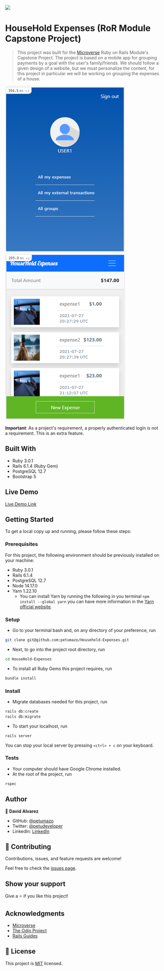 ![](https://img.shields.io/badge/Microverse-blueviolet)

# HouseHold Expenses (RoR Module Capstone Project)

> This project was built for the [Microverse](https://www.microverse.org/) Ruby on Rails Module's Capstone Project. The project is based on a mobile app for grouping payments by a goal with the user's family/friends. We should follow a given design of a website, but we must personalize the content, for this project in particular we will be working on grouping the expenses of a house.

![screenshot](./docs/screenshot1.png)
![screenshot](./docs/screenshot2.png)

**Important**: As a project's requirement, a properly authenticated login is not a requirement. This is an extra feature.

## Built With

- Ruby 3.0.1
- Rails 6.1.4 (Ruby Gem)
- PostgreSQL 12.7
- Bootstrap 5

## Live Demo

[Live Demo Link](https://gentle-oasis-88251.herokuapp.com/)

## Getting Started

To get a local copy up and running, please follow these steps:

### Prerequisites

For this project, the following environment should be previously installed on your machine:

- Ruby 3.0.1
- Rails 6.1.4
- PostgreSQL 12.7
- Node 14.17.0
- Yarn 1.22.10 
  - You can install Yarn by running the following in you terminal  ```npm install --global yarn``` you can have more information in the [Yarn official website](https://classic.yarnpkg.com/en/docs/install#windows-stable).

### Setup

- Go to your terminal bash and, on any directory of your preference, run

```sh
git clone git@github.com:petumazo/Household-Expenses.git
```

- Next, to go into the project root directory, run

```sh
cd HouseHold-Expenses
```

- To install all Ruby Gems this project requires, run

```sh
bundle install
```

### Install

- Migrate databases needed for this project, run

```sh
rails db:create
rails db:migrate
```

- To start your localhost, run

```sh
rails server
```

You can stop your local server by pressing `<ctrl> + c` on your keyboard.

### Tests

- Your computer should have Google Chrome installed.
- At the root of the project, run

```sh
rspec
```

## Author

👤 **David Alvarez**

- GitHub: [@petumazo](https://github.com/petumazo)
- Twitter: [@petudeveloper](https://twitter.com/petudeveloper)
- LinkedIn: [LinkedIn](https://www.linkedin.com/in/david-alvarez-mazzo-777712143/)


## 🤝 Contributing

Contributions, issues, and feature requests are welcome!

Feel free to check the [issues page](https://github.com/petumazo/Household-Expenses/issues).

## Show your support

Give a ⭐️ if you like this project!

## Acknowledgments

- [Microverse](https://www.microverse.org/)
- [The Odin Project](https://www.theodinproject.com/)
- [Rails Guides](https://guides.rubyonrails.org/index.html)

## 📝 License

This project is [MIT](./LICENSE) licensed.
